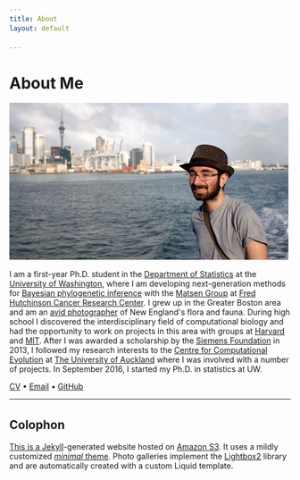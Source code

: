 ```yaml
---
title: About
layout: default

---
```


# About Me

![Me](me.jpg)

I am a first-year Ph.D. student in the
    [Department of Statistics](//www.stat.washington.edu/)
    at the [University of Washington](//washington.edu/), where I am developing
    next-generation methods for
    [Bayesian phylogenetic inference](//en.wikipedia.org/wiki/Bayesian_inference_in_phylogeny/)
    with the [Matsen Group](//matsen.group/) at
    [Fred Hutchinson Cancer Research Center](//fredhutch.org/).
I grew up in the Greater Boston area and am an [avid photographer](/photos/)
    of New England's flora and fauna.
During high school I discovered the interdisciplinary field of computational
    biology and had the opportunity to work on projects in this area with groups
    at [Harvard](//www.oeb.harvard.edu/faculty/girguis/) and
    [MIT](//compbio.mit.edu/).
After I was awarded a scholarship by the
    [Siemens Foundation](//web.archive.org/web/20140906134706id_/http://www.siemens-foundation.org/en/competition/2013_winners.htm#3)
    in 2013, I followed my research interests to the
    [Centre for Computational Evolution](//compevol.auckland.ac.nz/) at
    [The University of Auckland](//auckland.ac.nz/) where I was involved with a
    number of projects.
In September 2016, I started my Ph.D. in statistics at UW.

<a href="/cv"><span class="octicon octicon-file-text"></span> CV</a> &bull;
<a href="mailto:arman@armanbilge.com"><span class="octicon octicon-mail"></span> Email</a> &bull;
<a href="//github.com/armanbilge"><span class="octicon octicon-mark-github"></span> GitHub</a>

---

## Colophon <a href="//github.com/armanbilge/armanbilge.github.io"><span style="font-size: 24px" class="mega-octicon octicon-mark-github">

This is a [Jekyll](//www.jekyllrb.com/)-generated website hosted on
    [Amazon S3](//aws.amazon.com/s3).
It uses a mildly customized [*minimal* theme](//github.com/orderedlist/minimal).
Photo galleries implement the
    [Lightbox2](//lokeshdhakar.com/projects/lightbox2/) library and are
    automatically created with a custom Liquid template.
